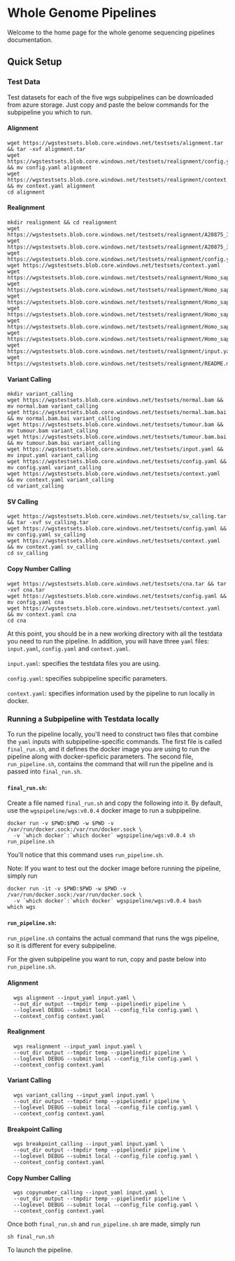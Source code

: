 # Whole Genome Pipelines


Welcome to the home page for the whole genome sequencing pipelines documentation.


## Quick Setup

### Test Data
Test datasets for each of the five wgs subpipelines can be downloaded from azure storage. 
Just copy and paste the below commands for the subpipeline you which to run.
#### Alignment
```
wget https://wgstestsets.blob.core.windows.net/testsets/alignment.tar && tar -xvf alignment.tar 
wget https://wgstestsets.blob.core.windows.net/testsets/realignment/config.yaml && mv config.yaml alignment
wget https://wgstestsets.blob.core.windows.net/testsets/realignment/context.yaml && mv context.yaml alignment
cd alignment
```
#### Realignment
```
mkdir realignment && cd realignment
wget https://wgstestsets.blob.core.windows.net/testsets/realignment/A20875_3_lanes_dupsFlagged_chr22_paired.bam
wget https://wgstestsets.blob.core.windows.net/testsets/realignment/A20875_3_lanes_dupsFlagged_chr22_paired.bam.bai
wget https://wgstestsets.blob.core.windows.net/testsets/realignment/config.yaml
wget https://wgstestsets.blob.core.windows.net/testsets/context.yaml
wget https://wgstestsets.blob.core.windows.net/testsets/realignment/Homo_sapiens.NCBI36.54.dna.chromosome.22.fa
wget https://wgstestsets.blob.core.windows.net/testsets/realignment/Homo_sapiens.NCBI36.54.dna.chromosome.22.fa.amb
wget https://wgstestsets.blob.core.windows.net/testsets/realignment/Homo_sapiens.NCBI36.54.dna.chromosome.22.fa.ann
wget https://wgstestsets.blob.core.windows.net/testsets/realignment/Homo_sapiens.NCBI36.54.dna.chromosome.22.fa.bwt
wget https://wgstestsets.blob.core.windows.net/testsets/realignment/Homo_sapiens.NCBI36.54.dna.chromosome.22.fa.pac
wget https://wgstestsets.blob.core.windows.net/testsets/realignment/Homo_sapiens.NCBI36.54.dna.chromosome.22.fa.sa
wget https://wgstestsets.blob.core.windows.net/testsets/realignment/input.yaml
wget https://wgstestsets.blob.core.windows.net/testsets/realignment/README.md
```
#### Variant Calling
```
mkdir variant_calling
wget https://wgstestsets.blob.core.windows.net/testsets/normal.bam && mv normal.bam variant_calling
wget https://wgstestsets.blob.core.windows.net/testsets/normal.bam.bai && mv normal.bam.bai variant_calling
wget https://wgstestsets.blob.core.windows.net/testsets/tumour.bam && mv tumour.bam variant_calling
wget https://wgstestsets.blob.core.windows.net/testsets/tumour.bam.bai && mv tumour.bam.bai variant_calling
wget https://wgstestsets.blob.core.windows.net/testsets/input.yaml && mv input.yaml variant_calling
wget https://wgstestsets.blob.core.windows.net/testsets/config.yaml && mv config.yaml variant_calling
wget https://wgstestsets.blob.core.windows.net/testsets/context.yaml && mv context.yaml variant_calling
cd variant_calling
```
#### SV Calling
```
wget https://wgstestsets.blob.core.windows.net/testsets/sv_calling.tar && tar -xvf sv_calling.tar
wget https://wgstestsets.blob.core.windows.net/testsets/config.yaml && mv config.yaml sv_calling
wget https://wgstestsets.blob.core.windows.net/testsets/context.yaml && mv context.yaml sv_calling
cd sv_calling
```
#### Copy Number Calling
```
wget https://wgstestsets.blob.core.windows.net/testsets/cna.tar && tar -xvf cna.tar
wget https://wgstestsets.blob.core.windows.net/testsets/config.yaml && mv config.yaml cna
wget https://wgstestsets.blob.core.windows.net/testsets/context.yaml && mv context.yaml cna
cd cna
```
At this point, you should be in a new working directory with all the testdata you need to run the pipeline.
In addition, you will have three `yaml` files: `input.yaml`, `config.yaml` and `context.yaml`. 
<br/><br/>`input.yaml`: specifies the testdata files you are using.
<br/><br/>`config.yaml`: specifies subpipeline specific parameters.
<br/><br/>`context.yaml`: specifies information used by the pipeline to run locally in docker.

### Running a Subpipeline with Testdata locally

To run the pipeline locally, you'll need to construct two files that combine the `yaml` inputs with subpipeline-specific commands.
The first file is called `final_run.sh`, and it defines the docker image you are using to run the pipeline along with docker-speficic parameters. The second file, `run_pipeline.sh`, contains the command that will run the pipeline and is passed into `final_run.sh`. 

#### `final_run.sh`:
Create a file named `final_run.sh` and copy the following into it.
By default, use the `wgspipeline/wgs:v0.0.4` docker image to run a subpipeline. 
```
docker run -v $PWD:$PWD -w $PWD -v /var/run/docker.sock:/var/run/docker.sock \
  -v `which docker`:`which docker` wgspipeline/wgs:v0.0.4 sh run_pipeline.sh
```
You'll notice that this command uses `run_pipeline.sh`.

Note: If you want to test out the docker image before running the pipeline, simply run
```
docker run -it -v $PWD:$PWD -w $PWD -v /var/run/docker.sock:/var/run/docker.sock \
  -v `which docker`:`which docker` wgspipeline/wgs:v0.0.4 bash
which wgs
```
#### `run_pipeline.sh`:

`run_pipeline.sh` contains the actual command that runs the wgs pipeline, so it is different for every subpipeline. 

For the given subpipeline you want to run, copy and paste below into `run_pipeline.sh`.

#### Alignment
```
  wgs alignment --input_yaml input.yaml \
  --out_dir output --tmpdir temp --pipelinedir pipeline \
  --loglevel DEBUG --submit local --config_file config.yaml \
  --context_config context.yaml
```
#### Realignment
```
  wgs realignment --input_yaml input.yaml \
  --out_dir output --tmpdir temp --pipelinedir pipeline \
  --loglevel DEBUG --submit local --config_file config.yaml \
  --context_config context.yaml
```
#### Variant Calling
```
  wgs variant_calling --input_yaml input.yaml \
  --out_dir output --tmpdir temp --pipelinedir pipeline \
  --loglevel DEBUG --submit local --config_file config.yaml \
  --context_config context.yaml
```
#### Breakpoint Calling
```
  wgs breakpoint_calling --input_yaml input.yaml \
  --out_dir output --tmpdir temp --pipelinedir pipeline \
  --loglevel DEBUG --submit local --config_file config.yaml \
  --context_config context.yaml
```
#### Copy Number Calling
```
  wgs copynumber_calling --input_yaml input.yaml \
  --out_dir output --tmpdir temp --pipelinedir pipeline \
  --loglevel DEBUG --submit local --config_file config.yaml \
  --context_config context.yaml
```

Once both `final_run.sh` and `run_pipeline.sh` are made, simply run 
```
sh final_run.sh
```
To launch the pipeline.
